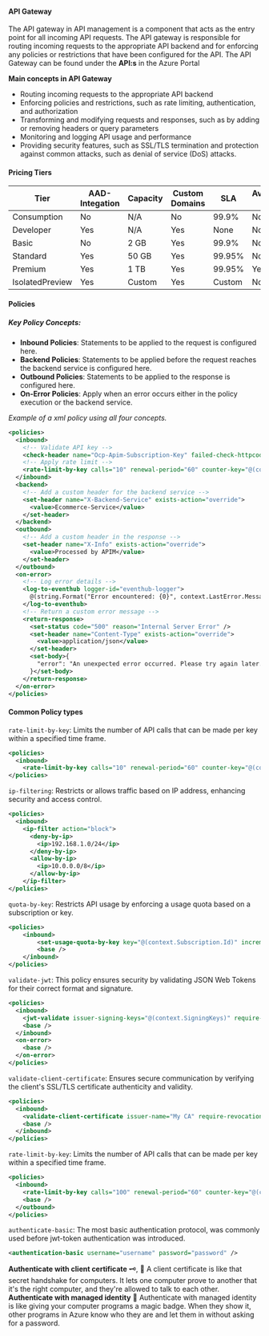 
#### API Gateway

The API gateway in API management is a component that acts as the entry point for all incoming API requests. The API gateway is responsible for routing incoming requests to the appropriate API backend and for enforcing any policies or restrictions that have been configured for the API.
The API Gateway can be found under the **API:s** in the Azure Portal

**Main concepts in API Gateway**

- Routing incoming requests to the appropriate API backend
- Enforcing policies and restrictions, such as rate limiting, authentication, and authorization
- Transforming and modifying requests and responses, such as by adding or removing headers or query parameters
- Monitoring and logging API usage and performance
- Providing security features, such as SSL/TLS termination and protection against common attacks, such as denial of service (DoS) attacks.



#### Pricing Tiers


| Tier            | AAD-Integation | Capacity | Custom Domains | SLA    | Availability Zone |
| --------------- | -------------- | -------- | -------------- | ------ | ----------------- |
| Consumption     | No             | N/A      | No             | 99.9%  | No                |
| Developer       | Yes            | N/A      | Yes            | None   | No                |
| Basic           | No             | 2 GB     | Yes            | 99.9%  | No                |
| Standard        | Yes            | 50 GB    | Yes            | 99.95% | No                |
| Premium         | Yes            | 1 TB     | Yes            | 99.95% | Yes               |
| IsolatedPreview | Yes            | Custom   | Yes            | Custom | No                |

#### Policies

##### **Key Policy Concepts:**

- **Inbound Policies**: Statements to be applied to the request is configured here.
- **Backend Policies**: Statements to be applied before the request reaches the backend service is configured here. 
- **Outbound Policies**: Statements to be applied to the response is configured here.
- **On-Error Policies**: Apply when an error occurs either in the policy execution or the backend service.

*Example of a xml policy using all four concepts.*
```xml
<policies>
  <inbound>
    <!-- Validate API key -->
    <check-header name="Ocp-Apim-Subscription-Key" failed-check-httpcode="401" failed-check-error-message="Invalid API key" ignore-case="true" />
    <!-- Apply rate limit -->
    <rate-limit-by-key calls="10" renewal-period="60" counter-key="@(context.Subscription.Id)" />
  </inbound>
  <backend>
    <!-- Add a custom header for the backend service -->
    <set-header name="X-Backend-Service" exists-action="override">
      <value>Ecommerce-Service</value>
    </set-header>
  </backend>
  <outbound>
    <!-- Add a custom header in the response -->
    <set-header name="X-Info" exists-action="override">
      <value>Processed by APIM</value>
    </set-header>
  </outbound>
  <on-error>
    <!-- Log error details -->
    <log-to-eventhub logger-id="eventhub-logger">
      @(string.Format("Error encountered: {0}", context.LastError.Message))
    </log-to-eventhub>
    <!-- Return a custom error message -->
    <return-response>
      <set-status code="500" reason="Internal Server Error" />
      <set-header name="Content-Type" exists-action="override">
        <value>application/json</value>
      </set-header>
      <set-body>{
        "error": "An unexpected error occurred. Please try again later."
      }</set-body>
    </return-response>
  </on-error>
</policies>
```

#### **Common Policy types**

`rate-limit-by-key`: Limits the number of API calls that can be made per key within a specified time frame.
```xml
<policies>
  <inbound>
    <rate-limit-by-key calls="10" renewal-period="60" counter-key="@(context.User.Id)" />
</policies>
```


`ip-filtering`: Restricts or allows traffic based on IP address, enhancing security and access control.
```xml
<policies>
  <inbound>
    <ip-filter action="block">
      <deny-by-ip>
        <ip>192.168.1.0/24</ip>
      </deny-by-ip>
      <allow-by-ip>
        <ip>10.0.0.0/8</ip>
      </allow-by-ip>
    </ip-filter>
</policies>
```

`quota-by-key`: Restricts API usage by enforcing a usage quota based on a subscription or key.
```xml
<policies>
    <inbound>
		<set-usage-quota-by-key key="@(context.Subscription.Id)" increment-count="1" renew-period="1" expiration="10" />
	    <base />
	</inbound>
</policies>
```

`validate-jwt`: This policy ensures security by validating JSON Web Tokens for their correct format and signature.
```xml
<policies>
  <inbound>
    <jwt-validate issuer-signing-keys="@(context.SigningKeys)" require-expiration-time="true" require-scheme="Bearer" />
    <base />
  </inbound>
  <on-error>
    <base />
  </on-error>
</policies>

```

`validate-client-certificate`: Ensures secure communication by verifying the client's SSL/TLS certificate authenticity and validity.
```xml
<policies>
  <inbound>
    <validate-client-certificate issuer-name="My CA" require-revocation-check="true" />
    <base />
  </inbound>
</policies>

```

`rate-limit-by-key`: Limits the number of API calls that can be made per key within a specified time frame.
```xml
<policies>
  <inbound>
    <rate-limit-by-key calls="100" renewal-period="60" counter-key="@(context.Subscription.Id)" />
    <base />
  </outbound>
</policies>
```

`authenticate-basic`: The most basic authentication protocol, was commonly used before jwt-token authentication was introduced. 
```xml
<authentication-basic username="username" password="password" />
```

**Authenticate with client certificate** 🗝️, 📜
A client certificate is like that secret handshake for computers. It lets one computer prove to another that it's the right computer, and they're allowed to talk to each other.
**Authenticate with managed identity** 🔰
Authenticate with managed identity is like giving your computer programs a magic badge. When they show it, other programs in Azure know who they are and let them in without asking for a password.
